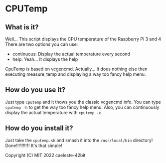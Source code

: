 # CPUTemp

What is it?
---
Well... This script displays the CPU temperature of the Raspberry Pi 3 and 4
There are two options you can use:
- continuous: Display the actual temperature every second
- help: Yeah... It displays the help

CpuTemp is based on vcgencmd. Actually... It does nothing else then executing measure_temp and displaying a way too fancy help menu.


How do you use it?
---
Just type ```cputemp``` and it thows you the classic vcgencmd info.
You can type ```cputemp -h``` to get the way too fancy help menu.
Also, you can continuously display the actual temperature with ```cputemp -c```


How do you install it?
---
Just take the ```cputemp.sh``` and smash it into the ```/usr/local/bin``` directory! Done!!!1!!!!1!
It's that simple!

Copyright (C) MIT 2022 caeleste-42bit

